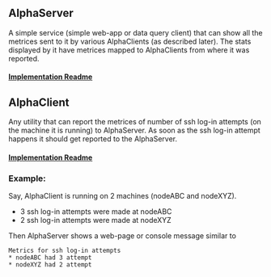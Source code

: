 ## AlphaServer

A simple service (simple web-app or data query client) that can show all the metrices sent to it by various AlphaClients (as
described later). The stats displayed by it have metrices mapped to AlphaClients from where it was reported.

#### [Implementation Readme](server/README.md)

## AlphaClient

Any utility that can report the metrices of number of ssh log-in attempts (on the machine it is running) to AlphaServer. As soon as the ssh log-in attempt happens it should get reported to the AlphaServer.

#### [Implementation Readme](agent/README.md)

### Example:
Say, AlphaClient is running on 2 machines (nodeABC and nodeXYZ).
- 3 ssh log-in attempts were made at nodeABC
- 2 ssh log-in attempts were made at nodeXYZ

Then AlphaServer shows a web-page or console message similar to

```
Metrics for ssh log-in attempts
* nodeABC had 3 attempt
* nodeXYZ had 2 attempt
```